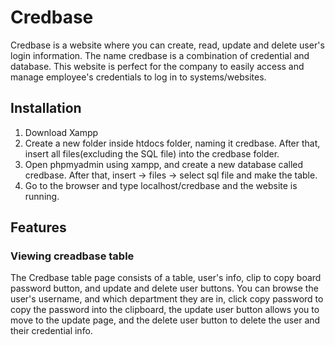 # Credbase

Credbase is a website where you can create, read, update and delete user's login information. The name credbase is a combination of credential and database. This website is perfect for the company to easily access and manage employee's credentials to log in to systems/websites.  

## Installation

1. Download Xampp
2. Create a new folder inside htdocs folder, naming it credbase. After that, insert all files(excluding the SQL file) into the credbase folder. 
3. Open phpmyadmin using xampp, and create a new database called credbase. After that, insert -> files -> select sql file and make the table.
4. Go to the browser and type localhost/credbase and the website is running.

## Features

### Viewing creadbase table 

The Credbase table page consists of a table, user's info, clip to copy board password button, and update and delete user buttons. You can browse the user's username, and which department they are in, click copy password to copy the password into the clipboard, the update user button allows you to move to the update page, and the delete user button to delete the user and their credential info.
